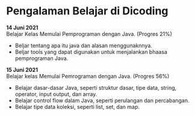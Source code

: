 # Pengalaman Belajar di Dicoding

**14 Juni 2021**<br>
Belajar Kelas Memulai Pemprograman dengan Java. (Progres 21%)
* Beljar tentang apa itu java dan alasan menggunaknnya.
* Beljar tools yang dapat digunakan untuk menjalankan bhaasa pemprograman Java.

**15 Juni 2021**<br>
Belajar kelas Memulai Pemrograman dengan Java. (Progres 56%)
* Belajar dasar-dasar Java, seperti struktur dasar, tipe data, string, operator, input output, dan array.
* Belajar control flow dalam Java, seperti perulangan dan percabangan.
* Belajar tipe data koleksi, seperti list, set, dan map.
